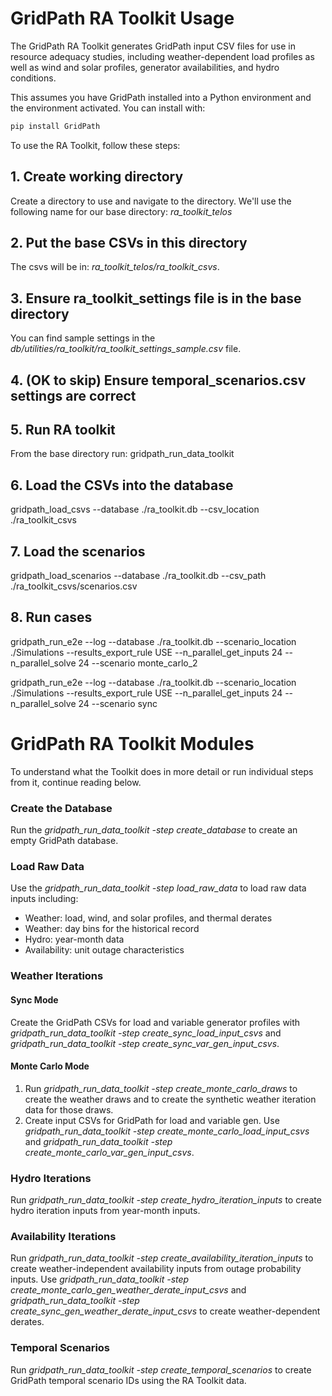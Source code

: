 # GridPath RA Toolkit Usage

The GridPath RA Toolkit generates GridPath input CSV files for use in
resource adequacy studies, including weather-dependent load profiles as well as 
wind and solar profiles, generator availabilities, and hydro conditions.

This assumes you have GridPath installed into a Python environment and the 
environment activated. You can install with:

```bash
pip install GridPath
```

To use the RA Toolkit, follow these steps:

## 1. Create working directory
Create a directory to use and navigate to the directory. We'll use the 
following name for our base directory: *ra_toolkit_telos*

## 2. Put the base CSVs in this directory
The csvs will be in: *ra_toolkit_telos/ra_toolkit_csvs*.

## 3. Ensure ra_toolkit_settings file is in the base directory

You can find sample settings in the 
*db/utilities/ra_toolkit/ra_toolkit_settings_sample.csv*  file.

## 4. (OK to skip) Ensure temporal_scenarios.csv settings are correct

## 5. Run RA toolkit

From the base directory run:
gridpath_run_data_toolkit

## 6. Load the CSVs into the database
gridpath_load_csvs --database ./ra_toolkit.db --csv_location ./ra_toolkit_csvs

## 7. Load the scenarios
gridpath_load_scenarios --database ./ra_toolkit.db --csv_path ./ra_toolkit_csvs/scenarios.csv

## 8. Run cases
gridpath_run_e2e --log --database ./ra_toolkit.db --scenario_location ./Simulations --results_export_rule USE --n_parallel_get_inputs 24 --n_parallel_solve 24 --scenario monte_carlo_2

gridpath_run_e2e --log --database ./ra_toolkit.db --scenario_location ./Simulations --results_export_rule USE --n_parallel_get_inputs 24 --n_parallel_solve 24 --scenario sync


# GridPath RA Toolkit Modules

To understand what the Toolkit does in more detail or run individual steps from 
it, continue reading below. 

### Create the Database

Run the *gridpath_run_data_toolkit -step create_database* to create an empty GridPath database.

### Load Raw Data

Use the *gridpath_run_data_toolkit -step load_raw_data* to load raw 
data inputs including:
   * Weather: load, wind, and solar profiles, and thermal derates
   * Weather: day bins for the historical record
   * Hydro: year-month data
   * Availability: unit outage characteristics

### Weather Iterations

#### Sync Mode

Create the GridPath CSVs for load and variable generator profiles with
*gridpath_run_data_toolkit -step create_sync_load_input_csvs* and *gridpath_run_data_toolkit -step create_sync_var_gen_input_csvs*.

#### Monte Carlo Mode

1. Run *gridpath_run_data_toolkit -step create_monte_carlo_draws* to create the weather draws and to create the synthetic weather iteration data for those draws. 
2. Create input CSVs for GridPath for load and variable gen. Use 
*gridpath_run_data_toolkit -step create_monte_carlo_load_input_csvs* and 
   *gridpath_run_data_toolkit -step create_monte_carlo_var_gen_input_csvs*.


### Hydro Iterations
Run *gridpath_run_data_toolkit -step create_hydro_iteration_inputs* to create hydro iteration inputs from year-month inputs.

### Availability Iterations

Run *gridpath_run_data_toolkit -step create_availability_iteration_inputs* to create 
weather-independent availability inputs from outage probability inputs. Use 
*gridpath_run_data_toolkit -step 
create_monte_carlo_gen_weather_derate_input_csvs* and *gridpath_run_data_toolkit -step create_sync_gen_weather_derate_input_csvs* to create weather-dependent 
derates.

### Temporal Scenarios

Run *gridpath_run_data_toolkit -step create_temporal_scenarios* to create GridPath temporal scenario IDs using the RA Toolkit data.
